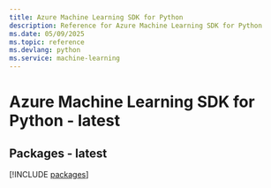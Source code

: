 ```yaml
---
title: Azure Machine Learning SDK for Python
description: Reference for Azure Machine Learning SDK for Python
ms.date: 05/09/2025
ms.topic: reference
ms.devlang: python
ms.service: machine-learning
---
```

# Azure Machine Learning SDK for Python - latest
## Packages - latest
[!INCLUDE [packages](machine-learning-index.md)]
